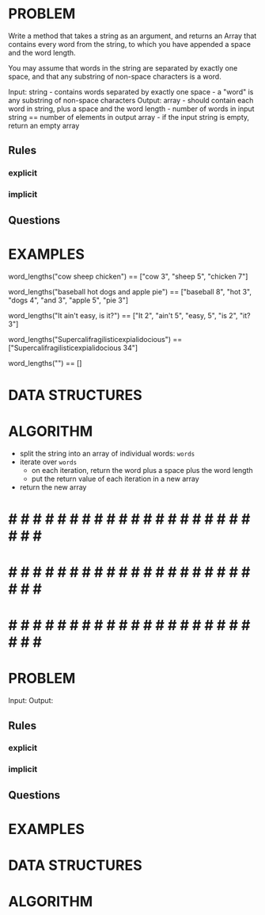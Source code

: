 # PROBLEM
Write a method that takes a string as an argument, and returns an Array that contains every word from the string, to which you have appended a space and the word length.

You may assume that words in the string are separated by exactly one space, and that any substring of non-space characters is a word.

  Input: string
    - contains words separated by exactly one space
    - a "word" is any substring of non-space characters
  Output: array
    - should contain each word in string, plus a space and the word length
    - number of words in input string == number of elements in output array
    - if the input string is empty, return an empty array
  ## Rules
  ### explicit
  
  ### implicit


  ## Questions


# EXAMPLES
word_lengths("cow sheep chicken") == ["cow 3", "sheep 5", "chicken 7"]

word_lengths("baseball hot dogs and apple pie") ==
  ["baseball 8", "hot 3", "dogs 4", "and 3", "apple 5", "pie 3"]

word_lengths("It ain't easy, is it?") == ["It 2", "ain't 5", "easy, 5", "is 2", "it? 3"]

word_lengths("Supercalifragilisticexpialidocious") ==
  ["Supercalifragilisticexpialidocious 34"]

word_lengths("") == []

# DATA STRUCTURES


# ALGORITHM
- split the string into an array of individual words: `words`
- iterate over `words`
  - on each iteration, return the word plus a space plus the word length
  - put the return value of each iteration in a new array
- return the new array


# # # # # # # # # # # # # # # # # # # # # # # # #
# # # # # # # # # # # # # # # # # # # # # # # # #
# # # # # # # # # # # # # # # # # # # # # # # # #

# PROBLEM


  Input: 
  Output:

  ## Rules
  ### explicit
  
  ### implicit


  ## Questions


# EXAMPLES


# DATA STRUCTURES


# ALGORITHM
